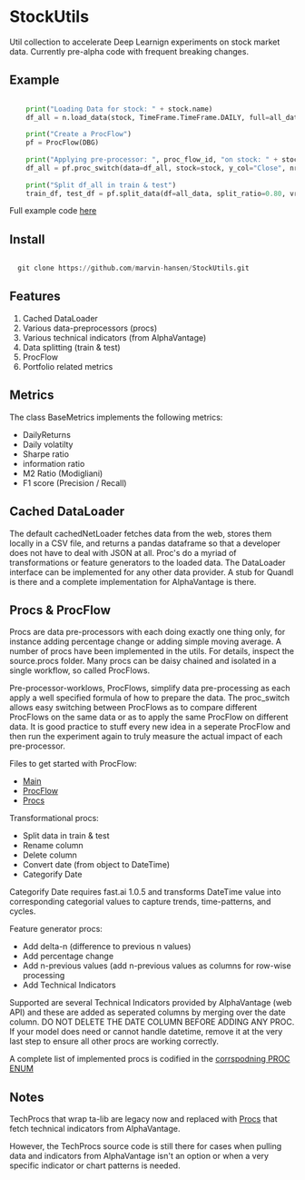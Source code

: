 # StockUtils

Util collection to accelerate Deep Learnign experiments on stock market data. 
Currently pre-alpha code with frequent breaking changes. 

## Example 


```python

    print("Loading Data for stock: " + stock.name)
    df_all = n.load_data(stock, TimeFrame.TimeFrame.DAILY, full=all_data)
    
    print("Create a ProcFlow")
    pf = ProcFlow(DBG)
    
    print("Applying pre-processor: ", proc_flow_id, "on stock: " + stock.name)
    df_all = pf.proc_switch(data=df_all, stock=stock, y_col="Close", nr_n=5, proc_id=proc_flow_id)
    
    print("Split df_all in train & test")
    train_df, test_df = pf.split_data(df=all_data, split_ratio=0.80, vrb=True)
```

Full example code [here](https://github.com/marvin-hansen/StockUtils/blob/master/src/preps/Preperator.py)  


## Install 


```python

  git clone https://github.com/marvin-hansen/StockUtils.git

```



## Features

1) Cached DataLoader 
2) Various data-preprocessors (procs) 
3) Various technical indicators (from AlphaVantage) 
4) Data splitting (train & test)
5) ProcFlow 
6) Portfolio related metrics 


## Metrics 

The class BaseMetrics implements the following metrics:

* DailyReturns 
* Daily volatilty 
* Sharpe ratio 
* information ratio
* M2 Ratio (Modigliani)
* F1 score (Precision / Recall)


## Cached DataLoader

The default cachedNetLoader fetches data from the web, stores them locally in a CSV file, and returns a pandas dataframe so that a  developer does not have to deal with JSON at all.  Proc's do a myriad of transformations or feature generators to the loaded data.
The DataLoader interface can be implemented for any other data provider. A stub for Quandl is there 
and a complete implementation for AlphaVantage is there.  


## Procs & ProcFlow 

Procs are data pre-processors with each doing exactly one thing only, for instance adding percentage change 
or adding simple moving average. A number of procs have been implemented in the utils. For details, inspect the source.procs folder.
Many procs can be daisy chained and isolated in a single workflow, so called ProcFlows.

Pre-processor-worklows, ProcFlows, simplify data pre-processing as each apply a well 
specified formula of how to prepare the data. The proc_switch allows easy switching between
ProcFlows as to compare different ProcFlows on the same data or as to apply the same ProcFlow on different data. 
It is good practice to stuff every new idea in a seperate ProcFlow and then run the experiment again 
to truly measure the actual impact of each pre-processor. 

Files to get started with ProcFlow:
* [Main](https://github.com/marvin-hansen/StockUtils/blob/master/Main.py)
* [ProcFlow](https://github.com/marvin-hansen/StockUtils/blob/master/src/procs/ProcFlow.py)
* [Procs](https://github.com/marvin-hansen/StockUtils/blob/master/src/procs/Procs.py)


Transformational procs: 

* Split data in train & test 
* Rename column 
* Delete column 
* Convert date (from object to DateTime) 
* Categorify Date 

Categorify Date requires fast.ai 1.0.5 and transforms DateTime value into corresponding categorial values to capture trends, time-patterns, and cycles. 

Feature generator procs: 

* Add delta-n (difference to previous n values) 
* Add percentage change 
* Add n-previous values (add n-previous values as columns for row-wise processing
* Add Technical Indicators

Supported are several Technical Indicators provided by AlphaVantage (web API) and these are added as seperated columns by merging over the date column. DO NOT DELETE THE DATE COLUMN BEFORE ADDING ANY PROC. If your model does need or cannot handle datetime, remove it at the very last step to ensure all other procs are working correctly.

A complete list of implemented procs is codified in the [corrspodning PROC ENUM](https://github.com/marvin-hansen/StockUtils/blob/master/src/enum/PROCS.py)

## Notes

TechProcs that wrap ta-lib are legacy now and replaced with [Procs](https://github.com/marvin-hansen/StockUtils/blob/master/src/procs/Procs.py) that fetch technical indicators from AlphaVantage. 

However, the TechProcs source code is still there for cases when pulling data and indicators from AlphaVantage isn't an option
or when a very specific indicator or chart patterns is needed. 





